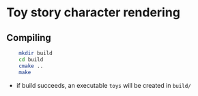 # Toy story character rendering

## Compiling
```bash
	mkdir build
	cd build
	cmake ..
	make
```
- if build succeeds, an executable `toys` will be created in `build/`
